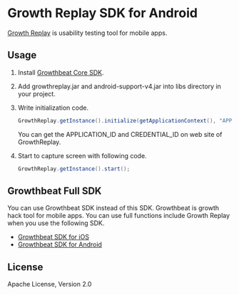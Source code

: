 # Growth Replay SDK for Android

[Growth Replay](https://growthreplay.com/) is usability testing tool for mobile apps.

## Usage 

1. Install [Growthbeat Core SDK](https://github.com/SIROK/growthbeat-core-android).

1. Add growthreplay.jar and android-support-v4.jar into libs directory in your project.

1. Write initialization code.

	```java
	GrowthReplay.getInstance().initialize(getApplicationContext(), "APPLICATION_ID", "CREDENTIAL_ID");
	```

	You can get the APPLICATION_ID and CREDENTIAL_ID on web site of GrowthReplay. 

1. Start to capture screen with following code.

	```java
	GrowthReplay.getInstance().start();
	```

## Growthbeat Full SDK

You can use Growthbeat SDK instead of this SDK. Growthbeat is growth hack tool for mobile apps. You can use full functions include Growth Replay when you use the following SDK.

* [Growthbeat SDK for iOS](https://github.com/SIROK/growthbeat-ios/)
* [Growthbeat SDK for Android](https://github.com/SIROK/growthbeat-android/)

## License

Apache License, Version 2.0
